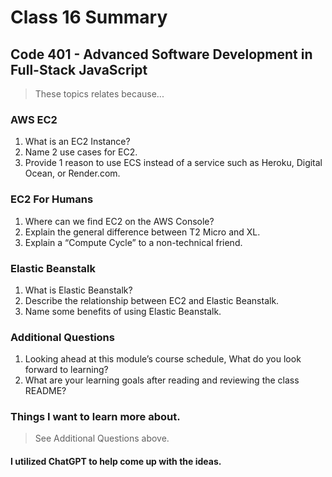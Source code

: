 # Class 16 Summary
## Code 401 - Advanced Software Development in Full-Stack JavaScript

> These topics relates because...

### AWS EC2
1. What is an EC2 Instance?
2. Name 2 use cases for EC2.
3. Provide 1 reason to use ECS instead of a service such as Heroku, Digital Ocean, or Render.com.

### EC2 For Humans
1. Where can we find EC2 on the AWS Console?
2. Explain the general difference between T2 Micro and XL.
3. Explain a “Compute Cycle” to a non-technical friend.

### Elastic Beanstalk
1. What is Elastic Beanstalk?
2. Describe the relationship between EC2 and Elastic Beanstalk.
3. Name some benefits of using Elastic Beanstalk.

### Additional Questions
1. Looking ahead at this module’s course schedule, What do you look forward to learning?
2. What are your learning goals after reading and reviewing the class README?

### Things I want to learn more about.
> See Additional Questions above.

#### I utilized ChatGPT to help come up with the ideas.
